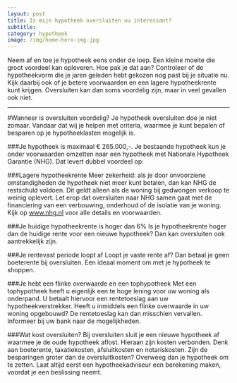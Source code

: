 ```yaml
---
layout: post
title: Is mijn hypotheek oversluiten nu interessant?
subtitle:
category: hypotheek
image: /img/home-hero-img.jpg
---
```


Neem af en toe je hypotheek eens onder de loep. Een kleine moeite die groot voordeel kan opleveren. Hoe pak je dat aan? Controleer of de hypotheekvorm die je jaren geleden hebt gekozen nog past bij je situatie nu. Kijk daarbij ook of je betere voorwaarden en een lagere hypotheekrente kunt krijgen. Oversluiten kan dan soms voordelig zijn, maar in veel gevallen ook niet.

---

#Wanneer is oversluiten voordelig?
Je hypotheek oversluiten doe je niet zomaar. Vandaar dat wij je helpen met criteria, waarmee je kunt bepalen of besparen op je hypotheeklasten mogelijk is.

###Je hypotheek is maximaal € 265.000,-.
Je bestaande hypotheek kun je onder voorwaarden omzetten naar een hypotheek met Nationale Hypotheek Garantie (NHG). Dat levert dubbel voordeel op:

###Lagere hypotheekrente 
Meer zekerheid: als je door onvoorziene omstandigheden de hypotheek niet meer kunt betalen, dan kan NHG de restschuld voldoen. Dit geldt alleen als de woning bij gedwongen verkoop te weinig oplevert.
Let erop dat oversluiten naar NHG samen gaat met de financiering van een verbouwing, onderhoud of de isolatie van je woning. Kijk op www.nhg.nl voor alle details en voorwaarden.

###Je huidige hypotheekrente is hoger dan 6%
Is je hypotheekrente hoger dan de huidige rente voor een nieuwe hypotheek? Dan kan oversluiten ook aantrekkelijk zijn.

###Je rentevast periode loopt af
Loopt je vaste rente af? Dan betaal je geen boeterente bij oversluiten. Een ideaal moment om met je hypotheek te shoppen.

###Je hebt een flinke overwaarde en een tophypotheek
Met een tophypotheek heeft u eigenlijk een te hoge lening voor uw woning als onderpand. U betaalt hiervoor een rentetoeslag aan uw hypotheekverstrekker. Heeft u inmiddels een flinke overwaarde in uw woning opgebouwd? De rentetoeslag kan dan misschien vervallen. Informeer bij uw bank naar de mogelijkheden.

###Wat kost oversluiten? 
Bij oversluiten sluit je een nieuwe hypotheek af waarmee je de oude hypotheek aflost. Hieraan zijn kosten verbonden. Denk aan boeterente, taxatiekosten, afsluitkosten en notariskosten. Zijn de besparingen groter dan de oversluitkosten? Overweeg dan je hypotheek om te zetten. Laat altijd eerst een hypotheekadviseur een berekening maken, voordat je een beslissing neemt.